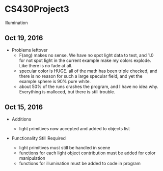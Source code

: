 # CS430Project3
Illumination

Oct 19, 2016
------------

+ Problems leftover
  - F(ang) makes no sense. We have no spot light data to test, and 1.0 for not spot light in the current example make my colors explode. Like there is no fade at all.
  - specular color is HUGE. all of the math has been triple checked, and there is no reason for such a large specular field, and yet the example sphere is 90% pure white.
  - about 50% of the runs crashes the program, and I have no idea why. Everything is malloced, but there is still trouble.

Oct 15, 2016
------------

+ Additions
  - light primitives now accepted and added to objects list

+ Functionality Still Required
  - light primitives must still be handled in scene
  - functions for each light object contribution must be added for color manipulation
  - functions for illumination must be added to code in program

